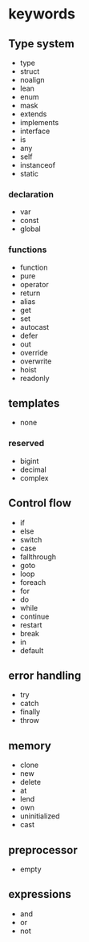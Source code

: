 # keywords


## Type system

* type
* struct
* noalign
* lean
* enum
* mask
* extends
* implements
* interface
* is
* any
* self
* instanceof
* static

### declaration

* var
* const
* global

### functions

* function
* pure
* operator
* return
* alias
* get
* set
* autocast
* defer
* out
* override
* overwrite
* hoist
* readonly

<!-- TODO tokens.md -->
## templates

* none

<!-- TODO tokens.md -->
### reserved

* bigint
* decimal
* complex

## Control flow

* if
* else
* switch
* case
* fallthrough
* goto
* loop
* foreach
* for
* do
* while
* continue
* restart
* break
* in
* default

## error handling

* try
* catch
* finally
* throw

## memory

* clone
* new
* delete
* at
* lend
* own
* uninitialized
* cast

<!-- TODO tokens.md -->
## preprocessor

* empty

## expressions

* and
* or
* not
